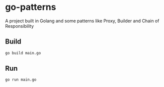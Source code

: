 # go-patterns
A project built in Golang and some patterns like Proxy, Builder and Chain of Responsibility

## Build
```bash
go build main.go
```

## Run
```bash
go run main.go
```
